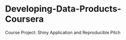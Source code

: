 Developing-Data-Products-Coursera
=================================

Course Project: Shiny Application and Reproducible Pitch
